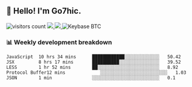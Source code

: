## 👋 Hello! I'm Go7hic.

 ![visitors count](https://visitors-by-url-pls-dont-use-this-in-your-repo.vercel.app/Go7hic-github-readme)
 <a href="https://twitter.com/Go7hic">
    <img src="https://img.shields.io/badge/-@Go7hic-1ca0f1?style=flat-square&labelColor=1ca0f1&logo=twitter&logoColor=white&link=https://twitter.com/Go7hic">
   <a/>
   <a href="mailto:gtfx0209@gmail.com">
    <img src="https://img.shields.io/badge/-gtfx0209@gmail.com-c14438?style=flat-square&logo=Gmail&logoColor=white&link=mailto:gtfx0209@gmail.com">
   <a/>
    ![Keybase BTC](https://img.shields.io/keybase/btc/Go7hic)
 <!--
🔭 I’m currently working
🌱 I’m currently learning
💬 Ask me about 
📫 How to reach me: 
⚡ Fun fact: 
-->
 <!--
![My Github Stats](https://github-readme-stats.vercel.app/api?username=Go7hic&show_icons=true&count_private=true)

-->

### 📊 Weekly development breakdown
<!--START_SECTION:waka-->
```text
JavaScript  10 hrs 34 mins      ████████████░░░░░░░░░░░░░   50.42 
JSX         8 hrs 17 mins       ██████████░░░░░░░░░░░░░░░   39.52 
LESS        1 hr 52 mins        ██░░░░░░░░░░░░░░░░░░░░░░░   8.92 
Protocol Buffer12 mins             ░░░░░░░░░░░░░░░░░░░░░░░░░   1.03 
JSON        1 min               ░░░░░░░░░░░░░░░░░░░░░░░░░   0.1
```
<!--END_SECTION:waka-->

